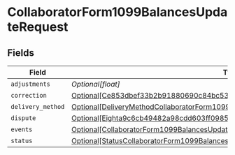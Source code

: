 # CollaboratorForm1099BalancesUpdateRequest


## Fields

| Field                                                                                                                                                                         | Type                                                                                                                                                                          | Required                                                                                                                                                                      | Description                                                                                                                                                                   |
| ----------------------------------------------------------------------------------------------------------------------------------------------------------------------------- | ----------------------------------------------------------------------------------------------------------------------------------------------------------------------------- | ----------------------------------------------------------------------------------------------------------------------------------------------------------------------------- | ----------------------------------------------------------------------------------------------------------------------------------------------------------------------------- |
| `adjustments`                                                                                                                                                                 | *Optional[float]*                                                                                                                                                             | :heavy_minus_sign:                                                                                                                                                            | N/A                                                                                                                                                                           |
| `correction`                                                                                                                                                                  | [Optional[Ce853dbef33b2b91880690c84bc5314340c1301fd7b3503dd6ce79c844e2a481]](../../models/shared/ce853dbef33b2b91880690c84bc5314340c1301fd7b3503dd6ce79c844e2a481.md)         | :heavy_minus_sign:                                                                                                                                                            | N/A                                                                                                                                                                           |
| `delivery_method`                                                                                                                                                             | [Optional[DeliveryMethodCollaboratorForm1099BalancesUpdateRequest]](../../models/shared/deliverymethodcollaboratorform1099balancesupdaterequest.md)                           | :heavy_minus_sign:                                                                                                                                                            | N/A                                                                                                                                                                           |
| `dispute`                                                                                                                                                                     | [Optional[Eighta9c6cb49482a98cdd603ff09858cdc3e5ef6ad9807c876c4161d925a96694a5]](../../models/shared/eighta9c6cb49482a98cdd603ff09858cdc3e5ef6ad9807c876c4161d925a96694a5.md) | :heavy_minus_sign:                                                                                                                                                            | N/A                                                                                                                                                                           |
| `events`                                                                                                                                                                      | [Optional[CollaboratorForm1099BalancesUpdateRequestEvents]](../../models/shared/collaboratorform1099balancesupdaterequestevents.md)                                           | :heavy_minus_sign:                                                                                                                                                            | N/A                                                                                                                                                                           |
| `status`                                                                                                                                                                      | [Optional[StatusCollaboratorForm1099BalancesUpdateRequest]](../../models/shared/statuscollaboratorform1099balancesupdaterequest.md)                                           | :heavy_minus_sign:                                                                                                                                                            | N/A                                                                                                                                                                           |